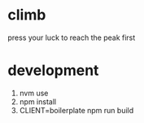 # climb
press your luck to reach the peak first

# development
1. nvm use
2. npm install
3. CLIENT=boilerplate npm run build